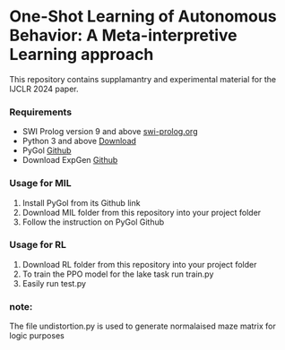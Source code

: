 # One-Shot Learning of Autonomous Behavior: A Meta-interpretive Learning approach
This repository contains supplamantry and experimental material for the IJCLR 2024 paper.

### Requirements
<ul>
  <li>SWI Prolog version 9 and above <a href="https://www.swi-prolog.org">swi-prolog.org</a></li>
  <li>Python 3 and above <a href="https://www.python.org/downloads/">Download</a></li>
  <li>PyGol <a href=https://github.com/PyGol/PyGol-versions">Github</a> </li>
  <li>Download ExpGen <a href="https://github.com/EvZissel/expgen">Github</a></li>
</ul>  

### Usage for MIL
<ol>
  <li>Install PyGol from its Github link</li>
  <li>Download MIL folder from this repository into your project folder</li>
  <li>Follow the instruction on PyGol Github</li>
</ol>  

### Usage for RL
<ol>
  <li>Download RL folder from this repository into your project folder</li>
  <li>To train the PPO model for the lake task run train.py</li>
  <li>Easily run test.py</li>
</ol>  

### note:
<p>The file undistortion.py is used to generate normalaised maze matrix for logic purposes</p>
